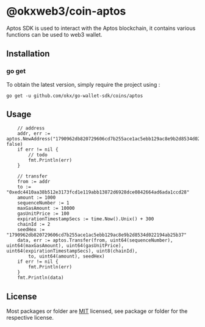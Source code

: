 # @okxweb3/coin-aptos
Aptos SDK is used to interact with the Aptos blockchain, it contains various functions can be used to web3 wallet.

## Installation

### go get

To obtain the latest version, simply require the project using :

```shell
go get -u github.com/okx/go-wallet-sdk/coins/aptos
```

## Usage

```golang
	// address
	addr, err := aptos.NewAddress("1790962db820729606cd7b255ace1ac5ebb129ac8e9b2d8534d022194ab25b37", false)
	if err != nil {
		// todo
		fmt.Println(err)
	}

	// transfer
	from := addr
	to := "0xedc4410aa38b512e3173fcd1e119abb13872d6928dce0842664ad6ada1ccd28"
	amount := 1000
	sequenceNumber := 1
	maxGasAmount := 10000
	gasUnitPrice := 100
	expirationTimestampSecs := time.Now().Unix() + 300
	chainId := 2
	seedHex := "1790962db820729606cd7b255ace1ac5ebb129ac8e9b2d8534d022194ab25b37"
	data, err := aptos.Transfer(from, uint64(sequenceNumber), uint64(maxGasAmount), uint64(gasUnitPrice), uint64(expirationTimestampSecs), uint8(chainId),
		to, uint64(amount), seedHex)
	if err != nil {
		fmt.Println(err)
	}
	fmt.Println(data)
```

## License
Most packages or folder are [MIT](<https://github.com/okx/go-wallet-sdk/blob/main/coins/aptos/LICENSE>) licensed, see package or folder for the respective license.
